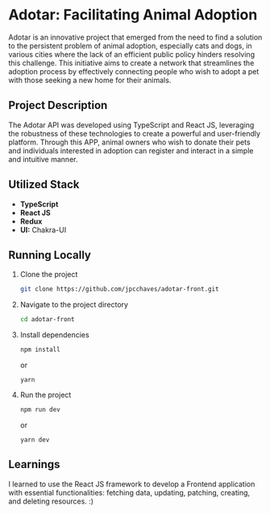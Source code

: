 # Adotar: Facilitating Animal Adoption

Adotar is an innovative project that emerged from the need to find a solution to the persistent problem of animal adoption, especially cats and dogs, in various cities where the lack of an efficient public policy hinders resolving this challenge. This initiative aims to create a network that streamlines the adoption process by effectively connecting people who wish to adopt a pet with those seeking a new home for their animals.

## Project Description

The Adotar API was developed using TypeScript and React JS, leveraging the robustness of these technologies to create a powerful and user-friendly platform. Through this APP, animal owners who wish to donate their pets and individuals interested in adoption can register and interact in a simple and intuitive manner.

## Utilized Stack

- **TypeScript**
- **React JS**
- **Redux**
- **UI:** Chakra-UI

## Running Locally

1. Clone the project

    ```bash
    git clone https://github.com/jpcchaves/adotar-front.git
    ```

2. Navigate to the project directory

    ```bash
    cd adotar-front
    ```

3. Install dependencies

    ```bash
    npm install
    ```
    or
   ```
   yarn
   ```

5. Run the project

    ```bash
    npm run dev
    ```
    or
   ```
   yarn dev
   ```

## Learnings

I learned to use the React JS framework to develop a Frontend application with essential functionalities: fetching data, updating, patching, creating, and deleting resources. :)

